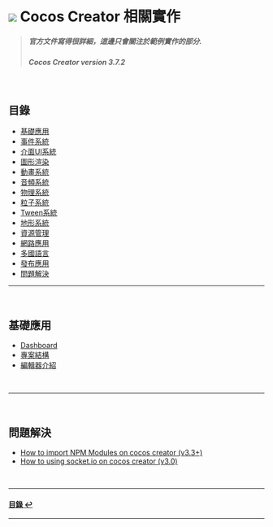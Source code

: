 # ![](https://drive.google.com/uc?id=10INx5_pkhMcYRdx_OO4rXNXxcsvPtBYq) Cocos Creator 相關實作

> ##### 官方文件寫得很詳細，這邊只會關注於範例實作的部分.
> ##### Cocos Creator version 3.7.2

<br>

<!--ts-->
## 目錄
* [基礎應用](#基礎應用)
* [事件系統](#事件系統)
* [介面UI系統](#介面UI系統)
* [圖形渲染](#圖形渲染)
* [動畫系統](#動畫系統)
* [音頻系統](#音頻系統)
* [物理系統](#物理系統)
* [粒子系統](#粒子系統)
* [Tween系統](#Tween系統)
* [地形系統](#地形系統)
* [資源管理](#資源管理)
* [網路應用](#網路應用)
* [多國語言](#多國語言)
* [發布應用](#發布應用)
* [問題解決](#問題解決)
<!--te-->

---
<br>

## 基礎應用
* [Dashboard]() <br>
* [專案結構]() <br>
* [編輯器介紹]() <br>

<br>

---
<br>

## 問題解決
* [How to import NPM Modules on cocos creator (v3.3+)](https://github.com/RC-Dev-Tech/cocos-note-2023-05-02) <br>
* [How to using socket.io on cocos creator (v3.0)](https://github.com/RC-Dev-Tech/cocos-note-2023-04-26) <br>

<br>

---
<!--ts-->
#### [目錄 ↩](#目錄)
<!--te-->
---
